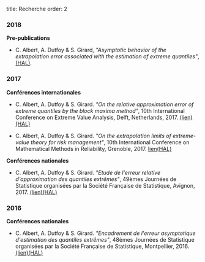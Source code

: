 title: Recherche
order: 2

### **2018**

**Pre-publications**

* C. Albert, A. Dutfoy & S. Girard, *"Asymptotic behavior of the extrapolation error associated with the estimation of extreme quantiles"*, [(HAL)](https://hal.inria.fr/hal-01692544).

### **2017**

**Conférences internationales**

* C. Albert, A. Dutfoy & S. Girard. *"On the relative approximation error of extreme quantiles by the block maxima method"*, 10th International Conference on Extreme Value Analysis, Delft, Netherlands, 2017. [(lien)](http://www.eva2017.nl/index.html)[(HAL)](https://hal.archives-ouvertes.fr/hal-01571047)

* C. Albert, A. Dutfoy & S. Girard. *"On the extrapolation limits of extreme-value theory for risk management"*, 10th International Conference on Mathematical Methods in Reliability, Grenoble, 2017. [lien](http://mmr2017.imag.fr/)[(HAL)](https://hal.archives-ouvertes.fr/hal-01571099)

**Conférences nationales**

* C. Albert, A. Dutfoy & S. Girard. *"Etude de l'erreur relative d'approximation des quantiles extrêmes"*, 49èmes Journées de Statistique organisées par la Société Française de Statistique, Avignon, 2017. [(lien)](http://jds2017.sfds.asso.fr/)[(HAL)](https://hal.archives-ouvertes.fr/hal-01533220)

### **2016**

**Conférences nationales**

* C. Albert, A. Dutfoy & S. Girard. *"Encadrement de l'erreur asymptotique d'estimation des quantiles extrêmes"*, 48èmes Journées de Statistique organisées par la Société Française de Statistique, Montpellier, 2016. [(lien)](http://jds2016.sfds.asso.fr/)[(HAL)](https://hal.archives-ouvertes.fr/hal-01326839)



